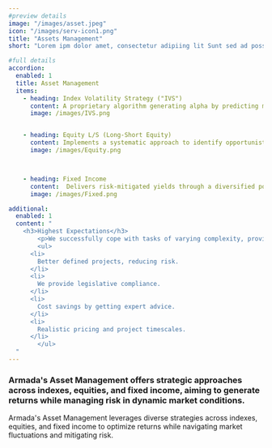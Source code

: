 ```yaml
---
#preview details
image: "/images/asset.jpeg"
icon: "/images/serv-icon1.png"
title: "Assets Management"
short: "Lorem ipm dolor amet, consectetur adipiing lit Sunt sed ad possimus ils magnam maores."

#full details
accordion:
  enabled: 1
  title: Asset Management
  items:
    - heading: Index Volatility Strategy ("IVS")
      content: A proprietary algorithm generating alpha by predicting micro countertrends in short-term overbought and oversold levels within indexes. IVS systematically utilizes historical trading patterns and high delta index option contracts to settle trades daily in cash.
      image: /images/IVS.png


    - heading: Equity L/S (Long-Short Equity)
      content: Implements a systematic approach to identify opportunistic trades in global equity markets. Utilizing proprietary systems and data-driven insights, it tactically reweights portfolios based on macroeconomic factors weekly, with thorough reevaluation monthly.
      image: /images/Equity.png



    - heading: Fixed Income
      content:  Delivers risk-mitigated yields through a diversified portfolio including treasuries, high-yield bonds, and bond funds. It dynamically seeks opportunities based on prevailing interest rates and macroeconomic factors, aiming for stability and consistent income.
      image: /images/Fixed.png

additional:
  enabled: 1
  content: "
    <h3>Highest Expectations</h3>
		<p>We successfully cope with tasks of varying complexity, provide longterm guarantees and regularly master new technologies. Our portfolio includes <span style='text-decoration: underline;'>dozens of successfully</span> completed projects of houses of different stores, with high–quality finishes and good repairs.</p>
		<ul>
      <li>
        Better defined projects, reducing risk.
      </li>
      <li>
        We provide legislative compliance.
      </li>
      <li>
        Cost savings by getting expert advice.
      </li>
      <li>
        Realistic pricing and project timescales.
      </li>
		</ul>
  "
---
```


### Armada's Asset Management offers strategic approaches across indexes, equities, and fixed income, aiming to generate returns while managing risk in dynamic market conditions.


Armada's Asset Management leverages diverse strategies across indexes, equities, and fixed income to optimize returns while navigating market fluctuations and mitigating risk.